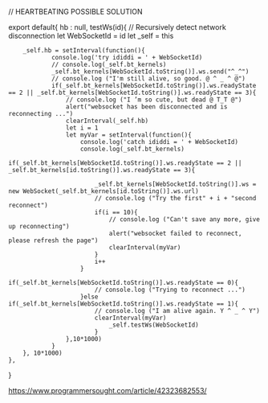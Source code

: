 //  HEARTBEATING POSSIBLE SOLUTION

export default{
        hb : null,
        testWs(id){  // Recursively detect network disconnection
        let WebSocketId = id
        let _self = this

        _self.hb = setInterval(function(){
                console.log('try ididdi = ' + WebSocketId)
                // console.log(_self.bt_kernels)
                _self.bt_kernels[WebSocketId.toString()].ws.send("^_^")
                // console.log ("I'm still alive, so good. @ ^ _ ^ @")
                if(_self.bt_kernels[WebSocketId.toString()].ws.readyState == 2 || _self.bt_kernels[WebSocketId.toString()].ws.readyState == 3){
                    // console.log ("I ’m so cute, but dead @ T_T @")
                    alert("websocket has been disconnected and is reconnecting ...")
                    clearInterval(_self.hb)
                    let i = 1
                    let myVar = setInterval(function(){
                        console.log('catch ididdi = ' + WebSocketId)
                        console.log(_self.bt_kernels)
                        if(_self.bt_kernels[WebSocketId.toString()].ws.readyState == 2 || _self.bt_kernels[id.toString()].ws.readyState == 3){

                            _self.bt_kernels[WebSocketId.toString()].ws = new WebSocket(_self.bt_kernels[id.toString()].ws.url)
                            // console.log ("Try the first" + i + "second reconnect")
                            if(i == 10){
                                // console.log ("Can't save any more, give up reconnecting")
                                alert("websocket failed to reconnect, please refresh the page")
                                clearInterval(myVar)
                            }
                            i++
                        }
                        if(_self.bt_kernels[WebSocketId.toString()].ws.readyState == 0){
                            // console.log ("Trying to reconnect ...")
                        }else if(_self.bt_kernels[WebSocketId.toString()].ws.readyState == 1){
                            // console.log ("I am alive again. Y ^ _ ^ Y")
                            clearInterval(myVar)
                                _self.testWs(WebSocketId)
                            }
                    },10*1000)
                }
        }, 10*1000)
    },
}

https://www.programmersought.com/article/42323682553/




